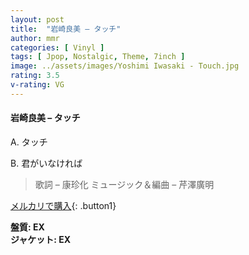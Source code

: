 ```yaml
---
layout: post
title:  "岩崎良美 – タッチ"
author: mmr
categories: [ Vinyl ]
tags: [ Jpop, Nostalgic, Theme, 7inch ]
image: ../assets/images/Yoshimi Iwasaki - Touch.jpg
rating: 3.5
v-rating: VG
---
```


#### 岩崎良美 – タッチ

A. タッチ

B. 君がいなければ

> 歌詞 – 康珍化
ミュージック＆編曲 – 芹澤廣明


[メルカリで購入](https://jp.mercari.com/item/m57717219386){: .button1}

<div class="mt-4 mb-4 d-flex align-items-center">
<strong class="mr-1">盤質: EX</strong>
</div>
<div class="mt-4 mb-4 d-flex align-items-center">
<strong class="mr-1">ジャケット: EX</strong>
</div>
